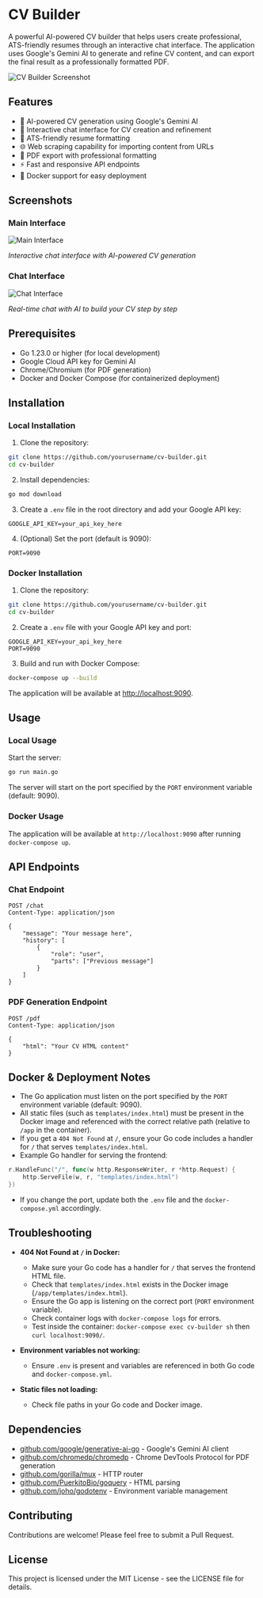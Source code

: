 # CV Builder

A powerful AI-powered CV builder that helps users create professional, ATS-friendly resumes through an interactive chat interface. The application uses Google's Gemini AI to generate and refine CV content, and can export the final result as a professionally formatted PDF.

![CV Builder Screenshot](./Screenshot%202025-06-24%20at%2008.28.51.png)

## Features

- 🤖 AI-powered CV generation using Google's Gemini AI
- 💬 Interactive chat interface for CV creation and refinement
- 📝 ATS-friendly resume formatting
- 🌐 Web scraping capability for importing content from URLs
- 📄 PDF export with professional formatting
- ⚡ Fast and responsive API endpoints
- 🐳 Docker support for easy deployment

## Screenshots

### Main Interface
![Main Interface](./Screenshot%202025-06-24%20at%2008.28.51.png)

*Interactive chat interface with AI-powered CV generation*

### Chat Interface
![Chat Interface](./Screenshot%202025-06-24%20at%2008.26.22.png)

*Real-time chat with AI to build your CV step by step*

## Prerequisites

- Go 1.23.0 or higher (for local development)
- Google Cloud API key for Gemini AI
- Chrome/Chromium (for PDF generation)
- Docker and Docker Compose (for containerized deployment)

## Installation

### Local Installation

1. Clone the repository:
```bash
git clone https://github.com/yourusername/cv-builder.git
cd cv-builder
```

2. Install dependencies:
```bash
go mod download
```

3. Create a `.env` file in the root directory and add your Google API key:
```
GOOGLE_API_KEY=your_api_key_here
```

4. (Optional) Set the port (default is 9090):
```
PORT=9090
```

### Docker Installation

1. Clone the repository:
```bash
git clone https://github.com/yourusername/cv-builder.git
cd cv-builder
```

2. Create a `.env` file with your Google API key and port:
```
GOOGLE_API_KEY=your_api_key_here
PORT=9090
```

3. Build and run with Docker Compose:
```bash
docker-compose up --build
```

The application will be available at [http://localhost:9090](http://localhost:9090).

## Usage

### Local Usage

Start the server:
```bash
go run main.go
```

The server will start on the port specified by the `PORT` environment variable (default: 9090).

### Docker Usage

The application will be available at `http://localhost:9090` after running `docker-compose up`.

## API Endpoints

### Chat Endpoint
```http
POST /chat
Content-Type: application/json

{
    "message": "Your message here",
    "history": [
        {
            "role": "user",
            "parts": ["Previous message"]
        }
    ]
}
```

### PDF Generation Endpoint
```http
POST /pdf
Content-Type: application/json

{
    "html": "Your CV HTML content"
}
```

## Docker & Deployment Notes

- The Go application must listen on the port specified by the `PORT` environment variable (default: 9090).
- All static files (such as `templates/index.html`) must be present in the Docker image and referenced with the correct relative path (relative to `/app` in the container).
- If you get a `404 Not Found` at `/`, ensure your Go code includes a handler for `/` that serves `templates/index.html`.
- Example Go handler for serving the frontend:

```go
r.HandleFunc("/", func(w http.ResponseWriter, r *http.Request) {
    http.ServeFile(w, r, "templates/index.html")
})
```

- If you change the port, update both the `.env` file and the `docker-compose.yml` accordingly.

## Troubleshooting

- **404 Not Found at `/` in Docker:**
  - Make sure your Go code has a handler for `/` that serves the frontend HTML file.
  - Check that `templates/index.html` exists in the Docker image (`/app/templates/index.html`).
  - Ensure the Go app is listening on the correct port (`PORT` environment variable).
  - Check container logs with `docker-compose logs` for errors.
  - Test inside the container: `docker-compose exec cv-builder sh` then `curl localhost:9090/`.

- **Environment variables not working:**
  - Ensure `.env` is present and variables are referenced in both Go code and `docker-compose.yml`.

- **Static files not loading:**
  - Check file paths in your Go code and Docker image.

## Dependencies

- [github.com/google/generative-ai-go](https://github.com/google/generative-ai-go) - Google's Gemini AI client
- [github.com/chromedp/chromedp](https://github.com/chromedp/chromedp) - Chrome DevTools Protocol for PDF generation
- [github.com/gorilla/mux](https://github.com/gorilla/mux) - HTTP router
- [github.com/PuerkitoBio/goquery](https://github.com/PuerkitoBio/goquery) - HTML parsing
- [github.com/joho/godotenv](https://github.com/joho/godotenv) - Environment variable management

## Contributing

Contributions are welcome! Please feel free to submit a Pull Request.

## License

This project is licensed under the MIT License - see the LICENSE file for details. 